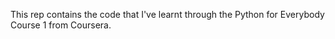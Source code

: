 This rep contains the code that I've learnt through the Python for Everybody Course 1 from Coursera.
